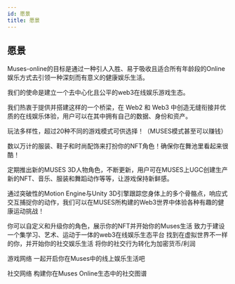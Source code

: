 ```yaml
---
id: 愿景
title: 愿景
---
```

## 愿景

Muses-online的目标是通过一种引人入胜、易于吸收且适合所有年龄段的Online娱乐方式去引领一种深刻而有意义的健康娱乐生活。

我们的使命是建立一个去中心化且公平的web3在线娱乐游戏生态。

我们热衷于提供并搭建这样的一个桥梁，在 Web2 和 Web3 中创造无缝衔接并优质的在线娱乐体验，用户可以在其中拥有自己的数据、身份和资产。

玩法多样性，超过20种不同的游戏模式可供选择！（MUSES模式甚至可以赚钱）

数以万计的服装、鞋子和时尚配饰来打扮你的NFT角色！确保你在舞池里看起来很酷！

定期推出新的MUSES 3D人物角色，不断更新，用户可在MUSES上UGC创建生产新的NFT、音乐、服装和舞蹈动作等等，让游戏保持新鲜感。

通过突破性的Motion Engine与Unity 3D引擎跟踪您身体上的多个骨骼点，响应式交互捕捉你的动作，我们可以在MUSES所构建的Web3世界中体验各种有趣的健康运动挑战！

你可以自定义和升级你的角色，展示你的NFT并开始你的Muses生活
致力于建设一个集学习、艺术、运动于一体的web3在线娱乐生态平台
找到在虚拟世界不一样的你，并开始你的社交娱乐生活
将你的社交行为转化为加密货币/利润

游戏网络
一起开启你在Muses中的线上娱乐生活吧

社交网络
构建你在Muses Online生态中的社交图谱





